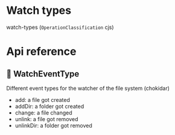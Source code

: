 # Watch types

watch-types (`OperationClassification` cjs)



# Api reference

## 🔹 WatchEventType

Different event types for the watcher of the file system (chokidar)

- add: a file got created
- addDir: a folder got created
- change: a file changed
- unlink: a file got removed
- unlinkDir: a folder got removed







